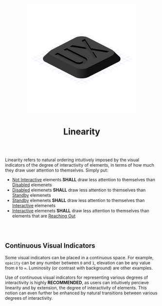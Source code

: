 <div align="center">

<img src="/logo.svg" width="360"/>

# Linearity

</div>

<br><br>

Linearity refers to natural ordering intuitively imposed by the visual indicators of the degree of interactivity of elements, in terms of how much they draw
user attention to themselves. Simply put:
- [Not Interactive](/degrees-of-interactivity.md#not-interactive) elements **SHALL** draw less attention to themselves
than [Disabled](/degrees-of-interactivity.md#disabled) elemenets
- [Disabled](/degrees-of-interactivity.md#disabled) elemenets **SHALL** draw less attention
to themselves than [Standby](/degrees-of-interactivity.md#standby) elemenets
- [Standby](/degrees-of-interactivity.md#standby) elemenets **SHALL** draw less attention
to themselves than [Interactive](/degrees-of-interactivity.md#interactive) elemenets
- [Interactive](/degrees-of-interactivity.md#interactive) elemenets **SHALL** draw less attention to themselves than elements that are
[Reaching Out](/degrees-of-interactivity.md#reaching-out)

<br><br>

## Continuous Visual Indicators

Some visual indicators can be placed in a continuous space. For example, `opacity` can be any number between `0` and `1`, elevation can be any value
from `0` to `∞`. Luminosity (or contrast with background) are other examples.

Use of continuous visual indicators for representing various degrees of interactivity is highly **RECOMMENDED**, as users can intuitively percieve
linearity and by extension, the degree of interactivity of elements. This notion can even further be enhanced by natural transitions between various
degrees of interactivity.

<br><br>
